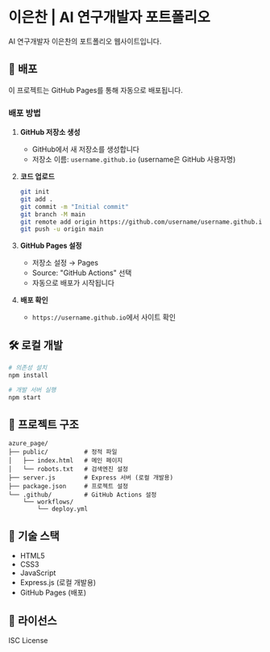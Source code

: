 # 이은찬 | AI 연구개발자 포트폴리오

AI 연구개발자 이은찬의 포트폴리오 웹사이트입니다.

## 🚀 배포

이 프로젝트는 GitHub Pages를 통해 자동으로 배포됩니다.

### 배포 방법

1. **GitHub 저장소 생성**
   - GitHub에서 새 저장소를 생성합니다
   - 저장소 이름: `username.github.io` (username은 GitHub 사용자명)

2. **코드 업로드**
   ```bash
   git init
   git add .
   git commit -m "Initial commit"
   git branch -M main
   git remote add origin https://github.com/username/username.github.io.git
   git push -u origin main
   ```

3. **GitHub Pages 설정**
   - 저장소 설정 → Pages
   - Source: "GitHub Actions" 선택
   - 자동으로 배포가 시작됩니다

4. **배포 확인**
   - `https://username.github.io`에서 사이트 확인

## 🛠️ 로컬 개발

```bash
# 의존성 설치
npm install

# 개발 서버 실행
npm start
```

## 📁 프로젝트 구조

```
azure_page/
├── public/          # 정적 파일
│   ├── index.html   # 메인 페이지
│   └── robots.txt   # 검색엔진 설정
├── server.js        # Express 서버 (로컬 개발용)
├── package.json     # 프로젝트 설정
└── .github/         # GitHub Actions 설정
    └── workflows/
        └── deploy.yml
```

## 🔧 기술 스택

- HTML5
- CSS3
- JavaScript
- Express.js (로컬 개발용)
- GitHub Pages (배포)

## 📝 라이선스

ISC License 